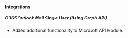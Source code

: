 
#### Integrations
##### O365 Outlook Mail Single User (Using Graph API)
- Added additional functionality to Microsoft API Module.
